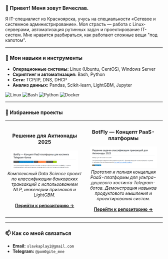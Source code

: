 ### 👋 Привет! Меня зовут Вячеслав.

Я IT-специалист из Красноярска, учусь на специальности «Сетевое и системное администрирование». Моя страсть — работа с Linux-серверами, автоматизация рутинных задач и проектирование IT-систем. Мне нравится разбираться, как работают сложные вещи "под капотом".

---

### 🚀 Мои навыки и инструменты

*   **Операционные системы:** Linux (Ubuntu, CentOS), Windows Server
*   **Скриптинг и автоматизация:** Bash, Python
*   **Сети:** TCP/IP, DNS, DHCP
*   **Анализ данных:** Pandas, Scikit-learn, LightGBM, Jupyter

![Linux](https://img.shields.io/badge/Linux-FCC624?style=for-the-badge&logo=linux&logoColor=black)
![Bash](https://img.shields.io/badge/Bash-4EAA25?style=for-the-badge&logo=gnubash&logoColor=white)
![Python](https://img.shields.io/badge/Python-3776AB?style=for-the-badge&logo=python&logoColor=white)
![Docker](https://img.shields.io/badge/Docker-2496ED?style=for-the-badge&logo=docker&logoColor=white)

---

### 📌 Избранные проекты

<table>
  <tr>
    <td width="50%">
      <h3 align="center">Решение для Актионады 2025</h3>
      <p align="center">
        <a href="https://github.com/Kasumicic/aktianada-2025-it-solution"><img src="https://raw.githubusercontent.com/Kasumicic/Kasumicic/refs/heads/main/.github/assets/botfly.png" alt="Project Preview" width="90%"></a>
        <br>
        <em>Комплексный Data Science проект по классификации банковских транзакций с использованием NLP, инженерии признаков и LightGBM.</em>
        <br><br>
        <a href="https://github.com/Kasumicic/aktianada-2025-it-solution"><b>Перейти к репозиторию &rarr;</b></a>
      </p>
    </td>
    <td width="50%">
      <h3 align="center">BotFly — Концепт PaaS-платформы</h3>
      <p align="center">
        <a href="https://github.com/Kasumicic/botfly-site"><img src="https://raw.githubusercontent.com/Kasumicic/Kasumicic/refs/heads/main/.github/assets/aktianada.png" alt="Project Preview" width="90%"></a>
        <br>
        <em>Прототип и полная концепция PaaS-платформы для ультра-дешевого хостинга Telegram-ботов. Демонстрация навыков продуктового мышления и проектирования систем.</em>
        <br><br>
        <a href="https://github.com/Kasumicic/botfly-site"><b>Перейти к репозиторию &rarr;</b></a>
      </p>
    </td>
  </tr>
</table>

---

### 📫 Как со мной связаться

*   **Email:** `slavkaplay2@gmail.com`
*   **Telegram:** `@pom0gite_mne`
